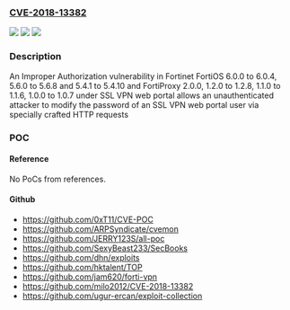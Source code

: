 ### [CVE-2018-13382](https://cve.mitre.org/cgi-bin/cvename.cgi?name=CVE-2018-13382)
![](https://img.shields.io/static/v1?label=Product&message=Fortinet%20FortiOS%2C%20FortiProxy&color=blue)
![](https://img.shields.io/static/v1?label=Version&message=n%2Fa&color=blue)
![](https://img.shields.io/static/v1?label=Vulnerability&message=Improper%20Access%20Control&color=brighgreen)

### Description

An Improper Authorization vulnerability in Fortinet FortiOS 6.0.0 to 6.0.4, 5.6.0 to 5.6.8 and 5.4.1 to 5.4.10 and FortiProxy 2.0.0, 1.2.0 to 1.2.8, 1.1.0 to 1.1.6, 1.0.0 to 1.0.7 under SSL VPN web portal allows an unauthenticated attacker to modify the password of an SSL VPN web portal user via specially crafted HTTP requests

### POC

#### Reference
No PoCs from references.

#### Github
- https://github.com/0xT11/CVE-POC
- https://github.com/ARPSyndicate/cvemon
- https://github.com/JERRY123S/all-poc
- https://github.com/SexyBeast233/SecBooks
- https://github.com/dhn/exploits
- https://github.com/hktalent/TOP
- https://github.com/jam620/forti-vpn
- https://github.com/milo2012/CVE-2018-13382
- https://github.com/ugur-ercan/exploit-collection

